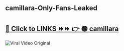 
 ## camillara-Only-Fans-Leaked

# <h2><a href="https://clipsfans.com/camillara&ref=git">🔗 Click to LINKS ⏩⏩ 👉 🟢 camillara </a></h2>

<a href="https://clipsfans.com/camillara&ref=git" rel="nofollow" data-target="animated-image.originalLink"><img src="https://i.ibb.co.com/xMMVF88/686577567.gif" alt="Viral Video Original" style="max-width: 100%; display: inline-block;" data-target="animated-image.originalImage"></a>

